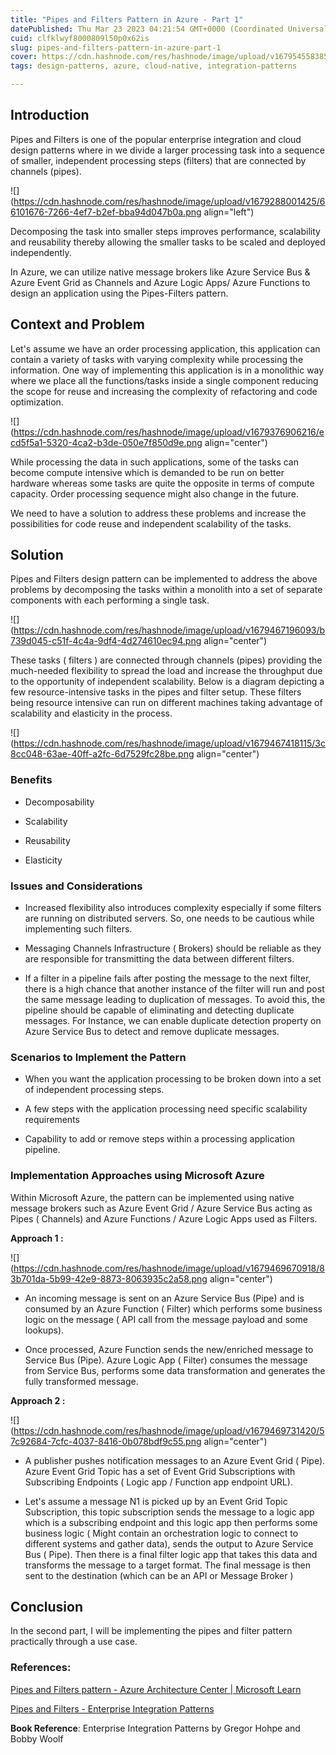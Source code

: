 ```yaml
---
title: "Pipes and Filters Pattern in Azure - Part 1"
datePublished: Thu Mar 23 2023 04:21:54 GMT+0000 (Coordinated Universal Time)
cuid: clfklwyf8000809l50p0x62is
slug: pipes-and-filters-pattern-in-azure-part-1
cover: https://cdn.hashnode.com/res/hashnode/image/upload/v1679545583850/977d9219-862a-4ef5-8c78-e3c4be2b6449.jpeg
tags: design-patterns, azure, cloud-native, integration-patterns

---
```


## Introduction

Pipes and Filters is one of the popular enterprise integration and cloud design patterns where in we divide a larger processing task into a sequence of smaller, independent processing steps (filters) that are connected by channels (pipes).

![](https://cdn.hashnode.com/res/hashnode/image/upload/v1679288001425/66101676-7266-4ef7-b2ef-bba94d047b0a.png align="left")

Decomposing the task into smaller steps improves performance, scalability and reusability thereby allowing the smaller tasks to be scaled and deployed independently.

In Azure, we can utilize native message brokers like Azure Service Bus & Azure Event Grid as Channels and Azure Logic Apps/ Azure Functions to design an application using the Pipes-Filters pattern.

## Context and Problem

Let's assume we have an order processing application, this application can contain a variety of tasks with varying complexity while processing the information. One way of implementing this application is in a monolithic way where we place all the functions/tasks inside a single component reducing the scope for reuse and increasing the complexity of refactoring and code optimization.

![](https://cdn.hashnode.com/res/hashnode/image/upload/v1679376906216/ecd5f5a1-5320-4ca2-b3de-050e7f850d9e.png align="center")

While processing the data in such applications, some of the tasks can become compute intensive which is demanded to be run on better hardware whereas some tasks are quite the opposite in terms of compute capacity. Order processing sequence might also change in the future.

We need to have a solution to address these problems and increase the possibilities for code reuse and independent scalability of the tasks.

## Solution

Pipes and Filters design pattern can be implemented to address the above problems by decomposing the tasks within a monolith into a set of separate components with each performing a single task.

![](https://cdn.hashnode.com/res/hashnode/image/upload/v1679467196093/b739d045-c51f-4c4a-9df4-4d274610ec94.png align="center")

These tasks ( filters ) are connected through channels (pipes) providing the much-needed flexibility to spread the load and increase the throughput due to the opportunity of independent scalability. Below is a diagram depicting a few resource-intensive tasks in the pipes and filter setup. These filters being resource intensive can run on different machines taking advantage of scalability and elasticity in the process.

![](https://cdn.hashnode.com/res/hashnode/image/upload/v1679467418115/3c8cc048-63ae-40ff-a2fc-6d7529fc28be.png align="center")

### Benefits

* Decomposability
    
* Scalability
    
* Reusability
    
* Elasticity
    

### Issues and Considerations

* Increased flexibility also introduces complexity especially if some filters are running on distributed servers. So, one needs to be cautious while implementing such filters.
    
* Messaging Channels Infrastructure ( Brokers) should be reliable as they are responsible for transmitting the data between different filters.
    
* If a filter in a pipeline fails after posting the message to the next filter, there is a high chance that another instance of the filter will run and post the same message leading to duplication of messages. To avoid this, the pipeline should be capable of eliminating and detecting duplicate messages. For Instance, we can enable duplicate detection property on Azure Service Bus to detect and remove duplicate messages.
    

### Scenarios to Implement the Pattern

* When you want the application processing to be broken down into a set of independent processing steps.
    
* A few steps with the application processing need specific scalability requirements
    
* Capability to add or remove steps within a processing application pipeline.
    

### Implementation Approaches using Microsoft Azure

Within Microsoft Azure, the pattern can be implemented using native message brokers such as Azure Event Grid / Azure Service Bus acting as Pipes ( Channels) and Azure Functions / Azure Logic Apps used as Filters.

**Approach 1 :**

![](https://cdn.hashnode.com/res/hashnode/image/upload/v1679469670918/83b701da-5b99-42e9-8873-8063935c2a58.png align="center")

* An incoming message is sent on an Azure Service Bus (Pipe) and is consumed by an Azure Function ( Filter) which performs some business logic on the message ( API call from the message payload and some lookups).
    
* Once processed, Azure Function sends the new/enriched message to Service Bus (Pipe). Azure Logic App ( Filter) consumes the message from Service Bus, performs some data transformation and generates the fully transformed message.
    

**Approach 2 :**

![](https://cdn.hashnode.com/res/hashnode/image/upload/v1679469731420/57c92684-7cfc-4037-8416-0b078bdf9c55.png align="center")

* A publisher pushes notification messages to an Azure Event Grid ( Pipe). Azure Event Grid Topic has a set of Event Grid Subscriptions with Subscribing Endpoints ( Logic app / Function app endpoint URL).
    
* Let's assume a message N1 is picked up by an Event Grid Topic Subscription, this topic subscription sends the message to a logic app which is a subscribing endpoint and this logic app then performs some business logic ( Might contain an orchestration logic to connect to different systems and gather data), sends the output to Azure Service Bus ( Pipe). Then there is a final filter logic app that takes this data and transforms the message to a target format. The final message is then sent to the destination (which can be an API or Message Broker )
    

## Conclusion

In the second part, I will be implementing the pipes and filter pattern practically through a use case.

### References:

[Pipes and Filters pattern - Azure Architecture Center | Microsoft Learn](https://learn.microsoft.com/en-us/azure/architecture/patterns/pipes-and-filters)

[Pipes and Filters - Enterprise Integration Patterns](https://www.enterpriseintegrationpatterns.com/patterns/messaging/PipesAndFilters.html)

**Book Reference**: Enterprise Integration Patterns by Gregor Hohpe and Bobby Woolf